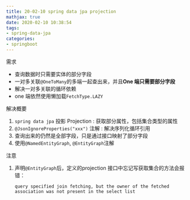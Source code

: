 ```yaml
---
title: 20-02-10 spring data jpa projection
mathjax: true
date: 2020-02-10 10:38:54
tags:
- spring-data-jpa
categories:
- springboot
---
```


需求

+ 查询数据时只需要实体的部分字段
+ 一对多关联`@OneToMany`的多端一起查出来，并且**One 端只需要部分字段**
+ 解决一对多关联的循环依赖
+ one 端依然使用懒加载`FetchType.LAZY`

解决概要

1. `spring data jpa` 投影 Projection : 获取部分属性，包括集合类型的属性
2. `@JsonIgnoreProperties("xxx")` 注解 : 解决序列化循环引用
3. 查询出来的仍然是全部字段，只是通过接口映射了部分字段
4. 使用`@NamedEntityGraph`, `@EntityGraph`注解

注意

1. 声明`@EntityGraph`后，定义的projection 接口中忘记写获取集合的方法会报错：

   ```
   query specified join fetching, but the owner of the fetched association was not present in the select list
   ```

   

   

<!--more-->